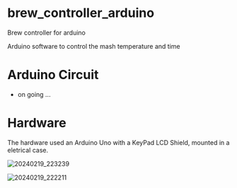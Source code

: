 # brew_controller_arduino
Brew controller for arduino

Arduino software to control the mash temperature and time

# Arduino Circuit

- on going ...

# Hardware

The hardware used an Arduino Uno with a KeyPad LCD Shield, mounted in a eletrical case.

![20240219_223239](https://github.com/deniseiras/brew_controller_arduino/assets/6113640/7a7fca70-ddbe-4672-b659-20944ca70ce2)

![20240219_222211](https://github.com/deniseiras/brew_controller_arduino/assets/6113640/822be15f-7760-4e98-9d4e-c755a41d48c3)


